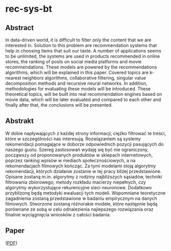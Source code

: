 # rec-sys-bt

## Abstract
In data-driven world, it is difficult to filter only the content that we are interested in. Solution to this problem are recommendation systems that help in choosing items that suit our taste. A number of applications seems to be unlimited, the systems are used in products recommended in online stores, the ranking of posts on social media platforms and movie recommendations. These models are powered by the recommendations algorithms, which will be explained in this paper. Covered topics are k-nearest neighbors algorithms, collaborative filtering, singular value decomposition methods and recursive neural networks. In addition, methodologies for evaluating these models will be introduced. These theoretical topics, will be built into real recommendation engines based on movie data, which will be later evaluated and compared to each other and finally after that, the conclusions will be presented.

## Abstrakt
W dobie napływających z każdej strony informacji, ciężko filtrować te treści, które w szczególności nas interesują. Rozwiązaniem są systemy rekomendacji pomagające w doborze odpowiednich pozycji pasujących do naszego gustu. Szereg zastosowań wydaję się być nie ograniczony, począwszy od proponowanych produktów w sklepach internetowych, poprzez ranking wpisów w mediach społecznościowych, a na rekomendacjach filmowych kończąc. Za tymi modelami stoją algorytmy rekomendacji, których działanie zostanie w tej pracy bliżej przedstawione. Opisane zostaną m.in. algorytmy z rodziny najbliższych sąsiadów, techniki filtrowania zbiorowego, metody rozkładu macierzy niepełnych, czy algorytmy wykorzystujące  rekurencyjne sieci neuronowe. Dodatkowo przyblizonę będą metodyki ewaluacji tych modeli. Wspomniane teoretyczne zagadnienia zostaną przedstawione w badaniu empirycznym na danych filmowych. Stworzone zostaną różnorakie modele, które następnie będą porównane ze sobą w celu odnalezienia najlepszego rozwiązania oraz  finalnie wyciągnięcia wniosków z całości badania. 

## Paper
([PDF](https://github.com/thezapalsky/rec-sys-bt/blob/master/paper/praca.pdf))
